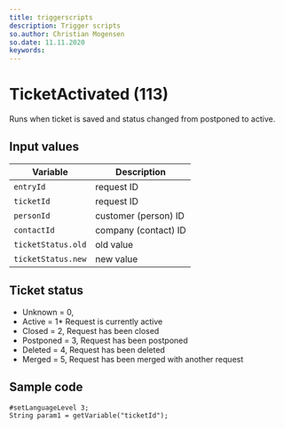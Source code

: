 ```yaml
---
title: triggerscripts
description: Trigger scripts
so.author: Christian Mogensen
so.date: 11.11.2020
keywords:
---
```


# TicketActivated (113)

Runs when ticket is saved and status changed from postponed to active.

## Input values
|Variable|Description|
|---|---|
| `entryId` | request ID|
| `ticketId` | request ID|
| `personId` | customer (person) ID|
| `contactId` | company (contact) ID|
| `ticketStatus.old` | old value|
| `ticketStatus.new` | new value|

## Ticket status

* Unknown = 0,
* Active = 1* Request is currently active
* Closed = 2, Request has been closed
* Postponed = 3, Request has been postponed
* Deleted = 4, Request has been deleted
* Merged = 5, Request has been merged with another request

## Sample code

```crmscript
#setLanguageLevel 3;
String param1 = getVariable("ticketId");
```
